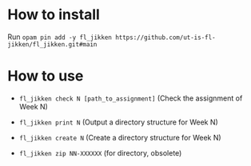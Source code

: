 How to install
==============
Run `opam pin add -y fl_jikken https://github.com/ut-is-fl-jikken/fl_jikken.git#main`


How to use
==========
- `fl_jikken check N [path_to_assignment]` (Check the assignment of Week N)
- `fl_jikken print N` (Output a directory structure for Week N)
- `fl_jikken create N` (Create a directory structure for Week N)

- `fl_jikken zip NN-XXXXXX` (for directory, obsolete)
